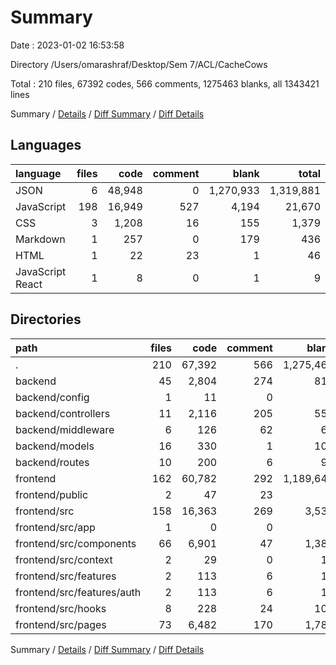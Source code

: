 # Summary

Date : 2023-01-02 16:53:58

Directory /Users/omarashraf/Desktop/Sem 7/ACL/CacheCows

Total : 210 files,  67392 codes, 566 comments, 1275463 blanks, all 1343421 lines

Summary / [Details](details.md) / [Diff Summary](diff.md) / [Diff Details](diff-details.md)

## Languages
| language | files | code | comment | blank | total |
| :--- | ---: | ---: | ---: | ---: | ---: |
| JSON | 6 | 48,948 | 0 | 1,270,933 | 1,319,881 |
| JavaScript | 198 | 16,949 | 527 | 4,194 | 21,670 |
| CSS | 3 | 1,208 | 16 | 155 | 1,379 |
| Markdown | 1 | 257 | 0 | 179 | 436 |
| HTML | 1 | 22 | 23 | 1 | 46 |
| JavaScript React | 1 | 8 | 0 | 1 | 9 |

## Directories
| path | files | code | comment | blank | total |
| :--- | ---: | ---: | ---: | ---: | ---: |
| . | 210 | 67,392 | 566 | 1,275,463 | 1,343,421 |
| backend | 45 | 2,804 | 274 | 818 | 3,896 |
| backend/config | 1 | 11 | 0 | 2 | 13 |
| backend/controllers | 11 | 2,116 | 205 | 559 | 2,880 |
| backend/middleware | 6 | 126 | 62 | 60 | 248 |
| backend/models | 16 | 330 | 1 | 102 | 433 |
| backend/routes | 10 | 200 | 6 | 90 | 296 |
| frontend | 162 | 60,782 | 292 | 1,189,640 | 1,250,714 |
| frontend/public | 2 | 47 | 23 | 2 | 72 |
| frontend/src | 158 | 16,363 | 269 | 3,532 | 20,164 |
| frontend/src/app | 1 | 0 | 0 | 1 | 1 |
| frontend/src/components | 66 | 6,901 | 47 | 1,381 | 8,329 |
| frontend/src/context | 2 | 29 | 0 | 10 | 39 |
| frontend/src/features | 2 | 113 | 6 | 17 | 136 |
| frontend/src/features/auth | 2 | 113 | 6 | 17 | 136 |
| frontend/src/hooks | 8 | 228 | 24 | 100 | 352 |
| frontend/src/pages | 73 | 6,482 | 170 | 1,783 | 8,435 |

Summary / [Details](details.md) / [Diff Summary](diff.md) / [Diff Details](diff-details.md)